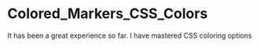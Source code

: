 # Colored_Markers_CSS_Colors
It has been a great experience so far. I have mastered CSS coloring options
